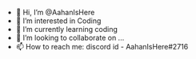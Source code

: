 - 👋 Hi, I’m @AahanIsHere
- 👀 I’m interested in Coding
- 🌱 I’m currently learning coding
- 💞️ I’m looking to collaborate on ...
- 📫 How to reach me: discord id - AahanIsHere#2716

<!---
MasterCoderABC/MasterCoderABC is a ✨ special ✨ repository because its `README.md` (this file) appears on your GitHub profile.
You can click the Preview link to take a look at your changes.
--->
